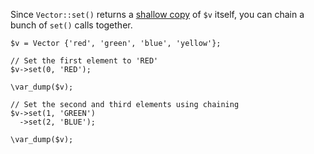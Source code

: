 Since `Vector::set()` returns a [shallow copy](https://en.wikipedia.org/wiki/Object_copying#Shallow_copy) of `$v` itself, you can chain a bunch of `set()` calls together.

```basic-usage.php
$v = Vector {'red', 'green', 'blue', 'yellow'};

// Set the first element to 'RED'
$v->set(0, 'RED');

\var_dump($v);

// Set the second and third elements using chaining
$v->set(1, 'GREEN')
  ->set(2, 'BLUE');

\var_dump($v);
```
